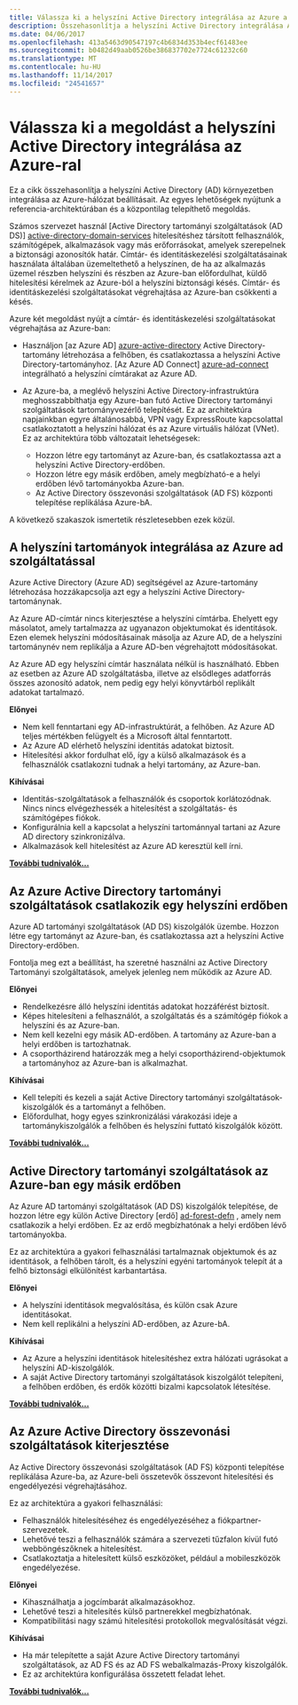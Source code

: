 ```yaml
---
title: Válassza ki a helyszíni Active Directory integrálása az Azure a megoldást.
description: Összehasonlítja a helyszíni Active Directory integrálása Azure architektúrához hivatkozik.
ms.date: 04/06/2017
ms.openlocfilehash: 413a5463d90547197c4b6834d353b4ecf61483ee
ms.sourcegitcommit: b0482d49aab0526be386837702e7724c61232c60
ms.translationtype: MT
ms.contentlocale: hu-HU
ms.lasthandoff: 11/14/2017
ms.locfileid: "24541657"
---
```

# <a name="choose-a-solution-for-integrating-on-premises-active-directory-with-azure"></a>Válassza ki a megoldást a helyszíni Active Directory integrálása az Azure-ral

Ez a cikk összehasonlítja a helyszíni Active Directory (AD) környezetben integrálása az Azure-hálózat beállításait. Az egyes lehetőségek nyújtunk a referencia-architektúrában és a központilag telepíthető megoldás.

Számos szervezet használ [Active Directory tartományi szolgáltatások (AD DS)] [ active-directory-domain-services] hitelesítéshez társított felhasználók, számítógépek, alkalmazások vagy más erőforrásokat, amelyek szerepelnek a biztonsági azonosítók határ. Címtár- és identitáskezelési szolgáltatásainak használata általában üzemeltethető a helyszínen, de ha az alkalmazás üzemel részben helyszíni és részben az Azure-ban előfordulhat, küldő hitelesítési kérelmek az Azure-ból a helyszíni biztonsági késés. Címtár- és identitáskezelési szolgáltatásokat végrehajtása az Azure-ban csökkenti a késés.

Azure két megoldást nyújt a címtár- és identitáskezelési szolgáltatásokat végrehajtása az Azure-ban: 

* Használjon [az Azure AD] [ azure-active-directory] Active Directory-tartomány létrehozása a felhőben, és csatlakoztassa a helyszíni Active Directory-tartományhoz. [Az Azure AD Connect] [ azure-ad-connect] integrálható a helyszíni címtárakat az Azure AD.

* Az Azure-ba, a meglévő helyszíni Active Directory-infrastruktúra meghosszabbíthatja egy Azure-ban futó Active Directory tartományi szolgáltatások tartományvezérlő telepítését. Ez az architektúra napjainkban egyre általánosabbá, VPN vagy ExpressRoute kapcsolattal csatlakoztatott a helyszíni hálózat és az Azure virtuális hálózat (VNet). Ez az architektúra több változatait lehetségesek: 

    - Hozzon létre egy tartományt az Azure-ban, és csatlakoztassa azt a helyszíni Active Directory-erdőben.
    - Hozzon létre egy másik erdőben, amely megbízható-e a helyi erdőben lévő tartományokba Azure-ban.
    - Az Active Directory összevonási szolgáltatások (AD FS) központi telepítése replikálása Azure-bA. 

A következő szakaszok ismertetik részletesebben ezek közül.

## <a name="integrate-your-on-premises-domains-with-azure-ad"></a>A helyszíni tartományok integrálása az Azure ad szolgáltatással

Azure Active Directory (Azure AD) segítségével az Azure-tartomány létrehozása hozzákapcsolja azt egy a helyszíni Active Directory-tartománynak. 

Az Azure AD-címtár nincs kiterjesztése a helyszíni címtárba. Ehelyett egy másolatot, amely tartalmazza az ugyanazon objektumokat és identitások. Ezen elemek helyszíni módosításainak másolja az Azure AD, de a helyszíni tartománynév nem replikálja a Azure AD-ben végrehajtott módosításokat.

Az Azure AD egy helyszíni címtár használata nélkül is használható. Ebben az esetben az Azure AD szolgáltatásba, illetve az elsődleges adatforrás összes azonosító adatok, nem pedig egy helyi könyvtárból replikált adatokat tartalmazó.


**Előnyei**

* Nem kell fenntartani egy AD-infrastruktúrát, a felhőben. Az Azure AD teljes mértékben felügyelt és a Microsoft által fenntartott.
* Az Azure AD elérhető helyszíni identitás adatokat biztosít.
* Hitelesítési akkor fordulhat elő, így a külső alkalmazások és a felhasználók csatlakozni tudnak a helyi tartomány, az Azure-ban.

**Kihívásai**

* Identitás-szolgáltatások a felhasználók és csoportok korlátozódnak. Nincs nincs elvégezhessék a hitelesítést a szolgáltatás- és számítógépes fiókok.
* Konfigurálnia kell a kapcsolat a helyszíni tartománnyal tartani az Azure AD directory szinkronizálva. 
* Alkalmazások kell hitelesítést az Azure AD keresztül kell írni.

**[További tudnivalók...][aad]**

## <a name="ad-ds-in-azure-joined-to-an-on-premises-forest"></a>Az Azure Active Directory tartományi szolgáltatások csatlakozik egy helyszíni erdőben

Azure AD tartományi szolgáltatások (AD DS) kiszolgálók üzembe. Hozzon létre egy tartományt az Azure-ban, és csatlakoztassa azt a helyszíni Active Directory-erdőben. 

Fontolja meg ezt a beállítást, ha szeretné használni az Active Directory Tartományi szolgáltatások, amelyek jelenleg nem működik az Azure AD. 

**Előnyei**

* Rendelkezésre álló helyszíni identitás adatokat hozzáférést biztosít.
* Képes hitelesíteni a felhasználót, a szolgáltatás és a számítógép fiókok a helyszíni és az Azure-ban.
* Nem kell kezelni egy másik AD-erdőben. A tartomány az Azure-ban a helyi erdőben is tartozhatnak.
* A csoportházirend határozzák meg a helyi csoportházirend-objektumok a tartományhoz az Azure-ban is alkalmazhat.

**Kihívásai**

* Kell telepíti és kezeli a saját Active Directory tartományi szolgáltatások-kiszolgálók és a tartományt a felhőben.
* Előfordulhat, hogy egyes szinkronizálási várakozási ideje a tartománykiszolgálók a felhőben és helyszíni futtató kiszolgálók között.

**[További tudnivalók...][ad-ds]**

## <a name="ad-ds-in-azure-with-a-separate-forest"></a>Active Directory tartományi szolgáltatások az Azure-ban egy másik erdőben

Az Azure AD tartományi szolgáltatások (AD DS) kiszolgálók telepítése, de hozzon létre egy külön Active Directory [erdő] [ ad-forest-defn] , amely nem csatlakozik a helyi erdőben. Ez az erdő megbízhatónak a helyi erdőben lévő tartományokba.

Ez az architektúra a gyakori felhasználási tartalmaznak objektumok és az identitások, a felhőben tárolt, és a helyszíni egyéni tartományok telepít át a felhő biztonsági elkülönítést karbantartása.

**Előnyei**

* A helyszíni identitások megvalósítása, és külön csak Azure identitásokat.
* Nem kell replikálni a helyszíni AD-erdőben, az Azure-bA.

**Kihívásai**

* Az Azure a helyszíni identitások hitelesítéshez extra hálózati ugrásokat a helyszíni AD-kiszolgálók.
* A saját Active Directory tartományi szolgáltatások kiszolgálót telepíteni, a felhőben erdőben, és erdők közötti bizalmi kapcsolatok létesítése.

**[További tudnivalók...][ad-ds-forest]**

## <a name="extend-ad-fs-to-azure"></a>Az Azure Active Directory összevonási szolgáltatások kiterjesztése

Az Active Directory összevonási szolgáltatások (AD FS) központi telepítése replikálása Azure-ba, az Azure-beli összetevők összevont hitelesítési és engedélyezési végrehajtásához. 

Ez az architektúra a gyakori felhasználási:

* Felhasználók hitelesítéséhez és engedélyezéséhez a fiókpartner-szervezetek.
* Lehetővé teszi a felhasználók számára a szervezeti tűzfalon kívül futó webböngészőknek a hitelesítést.
* Csatlakoztatja a hitelesített külső eszközöket, például a mobileszközök engedélyezése. 

**Előnyei**

* Kihasználhatja a jogcímbarát alkalmazásokhoz.
* Lehetővé teszi a hitelesítés külső partnerekkel megbízhatónak.
* Kompatibilitási nagy számú hitelesítési protokollok megvalósítását végzi.

**Kihívásai**

* Ha már telepítette a saját Azure Active Directory tartományi szolgáltatások, az AD FS és az AD FS webalkalmazás-Proxy kiszolgálók.
* Ez az architektúra konfigurálása összetett feladat lehet.

**[További tudnivalók...][adfs]**

<!-- links -->

[aad]: ./azure-ad.md
[ad-ds]: ./adds-extend-domain.md
[ad-ds-forest]: ./adds-forest.md
[ad-forest-defn]: https://msdn.microsoft.com/library/ms676906.aspx
[adfs]: ./adfs.md

[active-directory-domain-services]: https://technet.microsoft.com/library/dd448614.aspx
[azure-active-directory]: /azure/active-directory-domain-services/active-directory-ds-overview
[azure-ad-connect]: /azure/active-directory/active-directory-aadconnect
